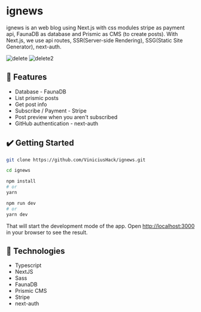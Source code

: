 # ignews
ignews is an web blog using Next.js with css modules stripe as payment api, FaunaDB as database and Prismic as CMS (to create posts).
With Next.js, we use api routes, SSR(Server-side Rendering), SSG(Static Site Generator), next-auth.


![delete](https://user-images.githubusercontent.com/60555584/161351457-7c3461ee-d979-48f8-bead-f340a5f42bea.gif)
![delete2](https://user-images.githubusercontent.com/60555584/161352164-1ac86f5c-289d-4649-b3aa-ec5da634b447.gif)


## 🔨 Features
- Database - FaunaDB
- List prismic posts
- Get post info
- Subscribe / Payment - Stripe
- Post preview when you aren't subscribed
- GitHub authentication - next-auth


## ✔️ Getting Started

```bash
git clone https://github.com/ViniciusHack/ignews.git

cd ignews

npm install
# or
yarn

npm run dev
# or
yarn dev
```

That will start the development mode of the app. Open [http://localhost:3000](http://localhost:3000) in your browser to see the result.


## 🔧 Technologies
- Typescript
- NextJS
- Sass
- FaunaDB
- Prismic CMS
- Stripe
- next-auth
